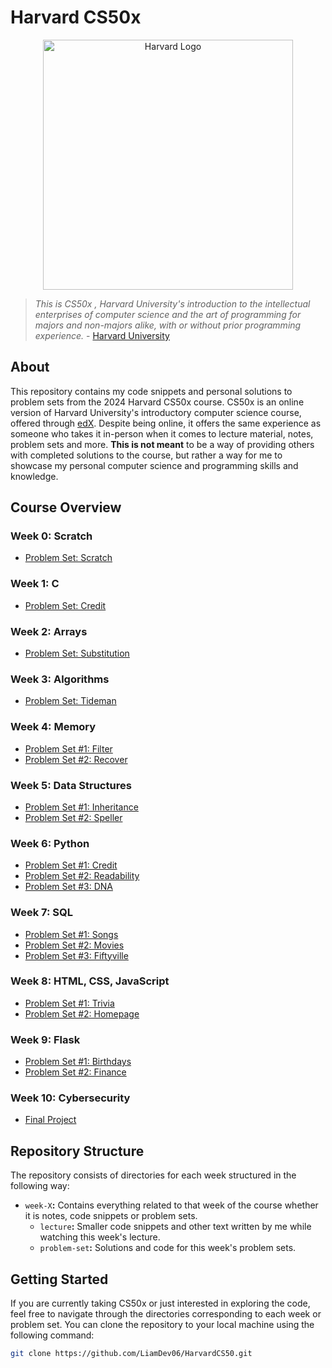 # Harvard CS50x
<p align="center">
  <img src="https://cdn.discordapp.com/attachments/1191408781645578342/1191829715707773078/harvard-logo-transparent.png?ex=65a6dceb&is=659467eb&hm=ddc819d4abb0b64638b1c726a8207f0aae5427d11281a5f58c1edb5925963369&" width="400" height="400" alt="Harvard Logo">
</p>

> *This is CS50x , Harvard University's introduction to the intellectual enterprises of computer science and the art of programming for majors and non-majors alike, with or without prior programming experience.* - [Harvard University](https://pll.harvard.edu/course/cs50-introduction-computer-science)

## About
This repository contains my code snippets and personal solutions to problem sets from the 2024 Harvard CS50x course. CS50x is an online version of Harvard University's introductory computer science course, offered through [edX](https://www.edx.org/learn/computer-science/harvard-university-cs50-s-introduction-to-computer-science).
Despite being online, it offers the same experience as someone who takes it in-person when it comes to lecture material, notes, problem sets and more. 
**This is not meant** to be a way of providing others with completed solutions to the course, but rather a way for me to showcase my personal computer science and programming skills and knowledge.

## Course Overview
### Week 0: Scratch
- [Problem Set: Scratch](https://cs50.harvard.edu/x/2024/psets/0/)
### Week 1: C
- [Problem Set: Credit](https://cs50.harvard.edu/x/2024/psets/1/credit/)
### Week 2: Arrays
- [Problem Set: Substitution](https://cs50.harvard.edu/x/2024/psets/2/substitution/)
### Week 3: Algorithms
- [Problem Set: Tideman](https://cs50.harvard.edu/x/2024/psets/3/tideman/)
### Week 4: Memory
- [Problem Set #1: Filter](https://cs50.harvard.edu/x/2024/psets/4/filter/more/)
- [Problem Set #2: Recover](https://cs50.harvard.edu/x/2024/psets/4/recover/)
### Week 5: Data Structures
- [Problem Set #1: Inheritance](https://cs50.harvard.edu/x/2024/psets/5/inheritance/)
- [Problem Set #2: Speller](https://cs50.harvard.edu/x/2024/psets/5/speller/)
### Week 6: Python
- [Problem Set #1: Credit](https://cs50.harvard.edu/x/2024/psets/6/credit/)
- [Problem Set #2: Readability](https://cs50.harvard.edu/x/2024/psets/6/readability/)
- [Problem Set #3: DNA](https://cs50.harvard.edu/x/2024/psets/6/dna/)
### Week 7: SQL
- [Problem Set #1: Songs](https://cs50.harvard.edu/x/2024/psets/7/songs/)
- [Problem Set #2: Movies](https://cs50.harvard.edu/x/2024/psets/7/movies/)
- [Problem Set #3: Fiftyville](https://cs50.harvard.edu/x/2024/psets/7/fiftyville/)
### Week 8: HTML, CSS, JavaScript
- [Problem Set #1: Trivia](https://cs50.harvard.edu/x/2024/psets/8/trivia/)
- [Problem Set #2: Homepage](https://cs50.harvard.edu/x/2024/psets/8/homepage/)
### Week 9: Flask
- [Problem Set #1: Birthdays](https://cs50.harvard.edu/x/2024/psets/9/birthdays/)
- [Problem Set #2: Finance](https://cs50.harvard.edu/x/2024/psets/9/finance/)
### Week 10: Cybersecurity
- [Final Project](https://cs50.harvard.edu/x/2024/project/)

## Repository Structure
The repository consists of directories for each week structured in the following way:
- `week-X`**:** Contains everything related to that week of the course whether it is notes, code snippets or problem sets.
  - `lecture`**:** Smaller code snippets and other text written by me while watching this week's lecture. 
  - `problem-set`**:** Solutions and code for this week's problem sets.

## Getting Started
If you are currently taking CS50x or just interested in exploring the code, feel free to navigate through the directories corresponding to each week or problem set. 
You can clone the repository to your local machine using the following command:
```bash
git clone https://github.com/LiamDev06/HarvardCS50.git
```
